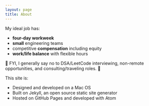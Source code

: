 ```yaml
---
layout: page
title: About
---
```


My ideal job has:

- **four-day workweek**
- **small** engineering teams
- competitive **compensation** including equity
- **work/life balance** with flexible hours

🚫 FYI, I generally say no to DSA/LeetCode interviewing, non-remote opportunities, and consulting/traveling roles. 🚫

This site is:

- Designed and developed on a Mac OS
- Built on Jekyll, an open source static site generator
- Hosted on GitHub Pages and developed with Atom
